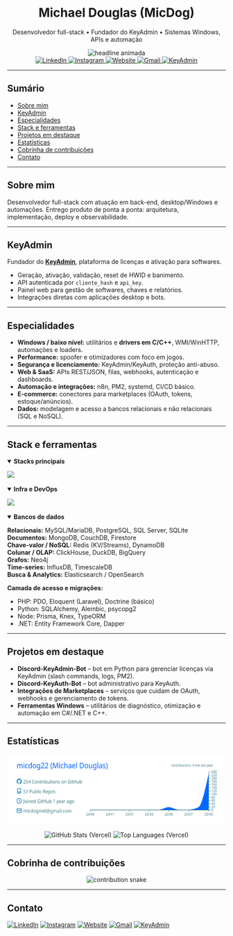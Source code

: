 <!-- HEADER -->
<div align="center">
  <h1>Michael Douglas (MicDog)</h1>
  <p>Desenvolvedor full-stack • Fundador do KeyAdmin • Sistemas Windows, APIs e automação</p>

  <!-- typing animation -->
  <picture>
    <source srcset="https://readme-typing-svg.demolab.com?font=Inter&size=18&duration=4000&pause=900&center=true&vCenter=true&width=780&lines=Full-stack+focado+em+produtos%2C+APIs+e+automa%C3%A7%C3%A3o;Drivers+em+C%2FC%2B%2B%2C+spoofer+e+otimizadores+para+Windows;SaaS+com+Python%2FFastAPI+e+PHP%2FLaravel;Integra%C3%A7%C3%B5es+com+marketplaces%2C+n8n+e+servi%C3%A7os+web" />
    <img alt="headline animada"
         src="https://readme-typing-svg.demolab.com?font=Inter&size=18&duration=4000&pause=900&center=true&vCenter=true&width=780&lines=Full-stack+focado+em+produtos%2C+APIs+e+automa%C3%A7%C3%A3o" />
  </picture>

  <br/>

  <!-- BADGES -->
  <a href="https://www.linkedin.com/in/michael-douglas-091b21334/">
    <img alt="LinkedIn" src="https://img.shields.io/badge/LinkedIn-Michael%20Douglas-0A66C2?style=for-the-badge&logo=linkedin&logoColor=white">
  </a>
  <a href="https://instagram.com/micdog22">
    <img alt="Instagram" src="https://img.shields.io/badge/Instagram-@micdog22-E4405F?style=for-the-badge&logo=instagram&logoColor=white">
  </a>
  <a href="https://micdog.com.br">
    <img alt="Website" src="https://img.shields.io/badge/Website-micdog.com.br-1F2937?style=for-the-badge&logo=google-chrome&logoColor=white">
  </a>
  <a href="mailto:micdogmel@gmail.com">
    <img alt="Gmail" src="https://img.shields.io/badge/Gmail-micdogmel%40gmail.com-D14836?style=for-the-badge&logo=gmail&logoColor=white">
  </a>
  <a href="https://keyadmin.online">
    <img alt="KeyAdmin" src="https://img.shields.io/badge/KeyAdmin-keyadmin.online-0F766E?style=for-the-badge">
  </a>
</div>

---

## Sumário
- [Sobre mim](#sobre-mim)
- [KeyAdmin](#keyadmin)
- [Especialidades](#especialidades)
- [Stack e ferramentas](#stack-e-ferramentas)
- [Projetos em destaque](#projetos-em-destaque)
- [Estatísticas](#estatísticas)
- [Cobrinha de contribuições](#cobrinha-de-contribuições)
- [Contato](#contato)

---

## Sobre mim
Desenvolvedor full-stack com atuação em back-end, desktop/Windows e automações. Entrego produto de ponta a ponta: arquitetura, implementação, deploy e observabilidade.

---

## KeyAdmin
Fundador do **[KeyAdmin](https://keyadmin.online)**, plataforma de licenças e ativação para softwares.
- Geração, ativação, validação, reset de HWID e banimento.
- API autenticada por `cliente_hash` e `api_key`.
- Painel web para gestão de softwares, chaves e relatórios.
- Integrações diretas com aplicações desktop e bots.

---

## Especialidades
- **Windows / baixo nível:** utilitários e **drivers em C/C++**, WMI/WinHTTP, automações e loaders.
- **Performance:** spoofer e otimizadores com foco em jogos.
- **Segurança e licenciamento:** KeyAdmin/KeyAuth, proteção anti-abuso.
- **Web & SaaS:** APIs REST/JSON, filas, webhooks, autenticação e dashboards.
- **Automação e integrações:** n8n, PM2, systemd, CI/CD básico.
- **E-commerce:** conectores para marketplaces (OAuth, tokens, estoque/anúncios).
- **Dados:** modelagem e acesso a bancos relacionais e não relacionais (SQL e NoSQL).

---

## Stack e ferramentas

<details open>
<summary><strong>Stacks principais</strong></summary>

<p>
  <img src="https://skillicons.dev/icons?i=python,c,cpp,cs,java,js,ts,go,rust,ruby,php,kotlin,swift,dart,scala,r,julia,haskell,elixir,clojure,ocaml,zig,nim,lua,bash,powershell,perl,crystal,solidity,wasm,fortran,v,coffeescript,haxe,deno,bun&perline=22" />
</p>

</details>

<details open>
<summary><strong>Infra e DevOps</strong></summary>

<p>
  <img src="https://skillicons.dev/icons?i=linux,ubuntu,arch,redhat,raspberrypi,windows,bash,powershell,git,github,gitlab,bitbucket,githubactions,jenkins,aws,azure,gcp,cloudflare,vercel,netlify,heroku,digitalocean,firebase,supabase,docker,kubernetes,nginx,terraform,ansible,grafana,prometheus,sentry,elasticsearch,postgres,mysql,sqlite,mongodb,redis,rabbitmq,kafka,openstack&perline=22" />
</p>

</details>

<details open>
<summary><strong>Bancos de dados</strong></summary>

**Relacionais:** MySQL/MariaDB, PostgreSQL, SQL Server, SQLite  
**Documentos:** MongoDB, CouchDB, Firestore  
**Chave-valor / NoSQL:** Redis (KV/Streams), DynamoDB  
**Colunar / OLAP:** ClickHouse, DuckDB, BigQuery  
**Grafos:** Neo4j  
**Time-series:** InfluxDB, TimescaleDB  
**Busca & Analytics:** Elasticsearch / OpenSearch

**Camada de acesso e migrações:**  
- PHP: PDO, Eloquent (Laravel), Doctrine (básico)  
- Python: SQLAlchemy, Alembic, psycopg2  
- Node: Prisma, Knex, TypeORM  
- .NET: Entity Framework Core, Dapper
</details>

---

## Projetos em destaque
- **Discord-KeyAdmin-Bot** – bot em Python para gerenciar licenças via KeyAdmin (slash commands, logs, PM2).
- **Discord-KeyAuth-Bot** – bot administrativo para KeyAuth.
- **Integrações de Marketplaces** – serviços que cuidam de OAuth, webhooks e gerenciamento de tokens.
- **Ferramentas Windows** – utilitários de diagnóstico, otimização e automação em C#/.NET e C++.

---

## Estatísticas
<p align="center">
  <img src="https://raw.githubusercontent.com/micdog22/micdog22/main/profile-summary-card-output/transparent/0-profile-details.svg" alt="Profile Details" height="160" />
</p>

<p align="center">
  <img height="150"
       src="https://github-readme-stats.vercel.app/api?username=micdog22&show_icons=true&include_all_commits=true&count_private=true&rank_icon=github&theme=tokyonight&v=1"
       alt="GitHub Stats (Vercel)" />
  <img height="150"
       src="https://github-readme-stats.vercel.app/api/top-langs/?username=micdog22&layout=compact&hide=css,scss,cmake&langs_count=8&theme=tokyonight&v=1"
       alt="Top Languages (Vercel)" />
</p>

---

## Cobrinha de contribuições
<p align="center">
  <picture>
    <source media="(prefers-color-scheme: dark)" srcset="https://raw.githubusercontent.com/micdog22/micdog22/output/snake-dark.svg" />
    <source media="(prefers-color-scheme: light)" srcset="https://raw.githubusercontent.com/micdog22/micdog22/output/snake-light.svg" />
    <img alt="contribution snake" src="https://raw.githubusercontent.com/micdog22/micdog22/output/snake.svg" />
  </picture>
</p>

---

## Contato
[![LinkedIn](https://img.shields.io/badge/LinkedIn-Michael%20Douglas-0A66C2?style=for-the-badge&logo=linkedin&logoColor=white)](https://www.linkedin.com/in/michael-douglas-091b21334/)
[![Instagram](https://img.shields.io/badge/Instagram-@micdog22-E4405F?style=for-the-badge&logo=instagram&logoColor=white)](https://instagram.com/micdog22)
[![Website](https://img.shields.io/badge/Website-micdog.com.br-1F2937?style=for-the-badge&logo=google-chrome&logoColor=white)](https://micdog.com.br)
[![Gmail](https://img.shields.io/badge/Gmail-micdogmel%40gmail.com-D14836?style=for-the-badge&logo=gmail&logoColor=white)](mailto:micdogmel@gmail.com)
[![KeyAdmin](https://img.shields.io/badge/KeyAdmin-keyadmin.online-0F766E?style=for-the-badge)](https://keyadmin.online)
